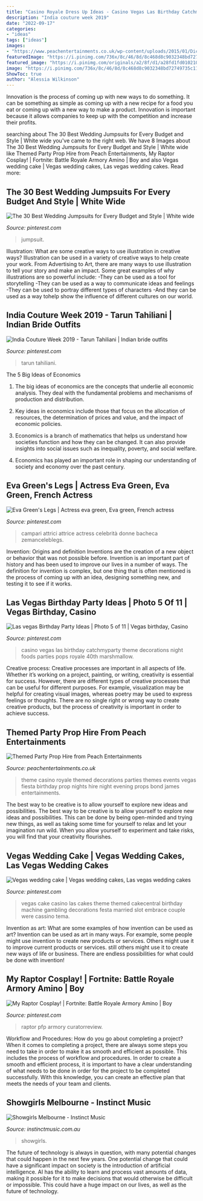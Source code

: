```yaml
---
title: "Casino Royale Dress Up Ideas - Casino Vegas Las Birthday Catchmyparty Theme Decorations Night Foods Parties Pops Royale 40th Marshmallow"
description: "India couture week 2019"
date: "2022-09-17"
categories:
- "ideas"
tags: ["ideas"]
images:
- "https://www.peachentertainments.co.uk/wp-content/uploads/2015/01/Dice-and-Casino-.jpg"
featuredImage: "https://i.pinimg.com/736x/8c/46/8d/8c468d8c9032348bd72749735c11ca98.jpg"
featured_image: "https://i.pinimg.com/originals/a2/8f/d1/a28fd1fd010210cb4e2e18379a408af5.jpg"
image: "https://i.pinimg.com/736x/8c/46/8d/8c468d8c9032348bd72749735c11ca98.jpg"
ShowToc: true
author: "Alessia Wilkinson"
---
```



Innovation is the process of coming up with new ways to do something. It can be something as simple as coming up with a new recipe for a food you eat or coming up with a new way to make a product. Innovation is important because it allows companies to keep up with the competition and increase their profits.

	

		
searching about The 30 Best Wedding Jumpsuits for Every Budget and Style | White wide you've came to the right web. We have 8 Images about The 30 Best Wedding Jumpsuits for Every Budget and Style | White wide like Themed Party Prop Hire from Peach Entertainments, My Raptor Cosplay! | Fortnite: Battle Royale Armory Amino | Boy and also Vegas wedding cake | Vegas wedding cakes, Las vegas wedding cakes. Read more:
		
    
## The 30 Best Wedding Jumpsuits For Every Budget And Style | White Wide

<img loading=lazy src="https://i.pinimg.com/736x/26/74/34/26743484e7b77a1db843d0f4d105ef87.jpg" onerror="this.onerror=null;this.src='https://tse1.mm.bing.net/th?id=OIP.xevH6j_0VoUZSVIdSP54RAHaLJ&amp;pid=15.1';" alt="The 30 Best Wedding Jumpsuits for Every Budget and Style | White wide">

_Source: pinterest.com_

>jumpsuit. 

	

Illustration: What are some creative ways to use illustration in creative ways?
Illustration can be used in a variety of creative ways to help create your work. From Advertising to Art, there are many ways to use illustration to tell your story and make an impact. Some great examples of why illustrations are so powerful include: 
-They can be used as a tool for storytelling 
-They can be used as a way to communicate ideas and feelings 
-They can be used to portray different types of characters 
-And they can be used as a way tohelp show the influence of different cultures on our world.

    
## India Couture Week 2019 - Tarun Tahiliani | Indian Bride Outfits

<img loading=lazy src="https://i.pinimg.com/736x/89/c8/35/89c835472330fa14b1eb18f5b8544f8a.jpg" onerror="this.onerror=null;this.src='https://tse3.mm.bing.net/th?id=OIP.lq3xWUl9E1dKeBSgc354wwHaJ3&amp;pid=15.1';" alt="India Couture Week 2019 - Tarun Tahiliani | Indian bride outfits">

_Source: pinterest.com_

>tarun tahiliani. 

	

The 5 Big Ideas of Economics
1. The big ideas of economics are the concepts that underlie all economic analysis. They deal with the fundamental problems and mechanisms of production and distribution.
2. Key ideas in economics include those that focus on the allocation of resources, the determination of prices and value, and the impact of economic policies.

3. Economics is a branch of mathematics that helps us understand how societies function and how they can be changed. It can also provide insights into social issues such as inequality, poverty, and social welfare.

4. Economics has played an important role in shaping our understanding of society and economy over the past century.

    
## Eva Green&#039;s Legs | Actress Eva Green, Eva Green, French Actress

<img loading=lazy src="https://i.pinimg.com/736x/51/87/25/51872598c7061ffb7c1c7c00f400b1d1.jpg" onerror="this.onerror=null;this.src='https://tse3.mm.bing.net/th?id=OIP.lLLyBYzUu-QmAlirhGKoxQHaJ_&amp;pid=15.1';" alt="Eva Green&#039;s Legs | Actress eva green, Eva green, French actress">

_Source: pinterest.com_

>campari attrici attrice actress celebrità donne bacheca zemanceleblegs. 

	

Invention: Origins and definition
Inventions are the creation of a new object or behavior that was not possible before. Invention is an important part of history and has been used to improve our lives in a number of ways. The definition for invention is complex, but one thing that is often mentioned is the process of coming up with an idea, designing something new, and testing it to see if it works.

    
## Las Vegas Birthday Party Ideas | Photo 5 Of 11 | Vegas Birthday, Casino

<img loading=lazy src="https://i.pinimg.com/originals/2b/1e/a8/2b1ea8ccf07a1157484ceed90f01fadd.jpg" onerror="this.onerror=null;this.src='https://tse2.mm.bing.net/th?id=OIP.MwcHXEQxoN-88sGNreuc4AHaJ4&amp;pid=15.1';" alt="Las vegas Birthday Party Ideas | Photo 5 of 11 | Vegas birthday, Casino">

_Source: pinterest.com_

>casino vegas las birthday catchmyparty theme decorations night foods parties pops royale 40th marshmallow. 

	

Creative process:
Creative processes are important in all aspects of life. Whether it’s working on a project, painting, or writing, creativity is essential for success. However, there are different types of creative processes that can be useful for different purposes. For example, visualization may be helpful for creating visual images, whereas poetry may be used to express feelings or thoughts. There are no single right or wrong way to create creative products, but the process of creativity is important in order to achieve success.

    
## Themed Party Prop Hire From Peach Entertainments

<img loading=lazy src="https://www.peachentertainments.co.uk/wp-content/uploads/2015/01/Dice-and-Casino-.jpg" onerror="this.onerror=null;this.src='https://tse2.mm.bing.net/th?id=OIP.jsTlLwBHbxw3OECPeksCrQHaFS&amp;pid=15.1';" alt="Themed Party Prop Hire from Peach Entertainments">

_Source: peachentertainments.co.uk_

>theme casino royale themed decorations parties themes events vegas fiesta birthday prop nights hire night evening props bond james entertainments. 

	

The best way to be creative is to allow yourself to explore new ideas and possibilities.
The best way to be creative is to allow yourself to explore new ideas and possibilities. This can be done by being open-minded and trying new things, as well as taking some time for yourself to relax and let your imagination run wild. When you allow yourself to experiment and take risks, you will find that your creativity flourishes.

    
## Vegas Wedding Cake | Vegas Wedding Cakes, Las Vegas Wedding Cakes

<img loading=lazy src="https://i.pinimg.com/originals/a2/8f/d1/a28fd1fd010210cb4e2e18379a408af5.jpg" onerror="this.onerror=null;this.src='https://tse1.mm.bing.net/th?id=OIP.iuMFKuhIkXo-iHLmeqPWsQHaLW&amp;pid=15.1';" alt="Vegas wedding cake | Vegas wedding cakes, Las vegas wedding cakes">

_Source: pinterest.com_

>vegas cake casino las cakes theme themed cakecentral birthday machine gambling decorations festa married slot embrace couple were cassino tema. 

	

Invention as art: What are some examples of how invention can be used as art?
Invention can be used as art in many ways. For example, some people might use invention to create new products or services. Others might use it to improve current products or services. still others might use it to create new ways of life or business. There are endless possibilities for what could be done with invention!

    
## My Raptor Cosplay! | Fortnite: Battle Royale Armory Amino | Boy

<img loading=lazy src="https://i.pinimg.com/736x/8c/46/8d/8c468d8c9032348bd72749735c11ca98.jpg" onerror="this.onerror=null;this.src='https://tse2.mm.bing.net/th?id=OIP.ppsSM7pAjE4B5cSoKwOy3wHaJQ&amp;pid=15.1';" alt="My Raptor Cosplay! | Fortnite: Battle Royale Armory Amino | Boy">

_Source: pinterest.com_

>raptor pfp armory curatorreview. 

	

Workflow and Procedures: How do you go about completing a project?
When it comes to completing a project, there are always some steps you need to take in order to make it as smooth and efficient as possible. This includes the process of workflow and procedures. In order to create a smooth and efficient process, it is important to have a clear understanding of what needs to be done in order for the project to be completed successfully. With this knowledge, you can create an effective plan that meets the needs of your team and clients.

    
## Showgirls Melbourne - Instinct Music

<img loading=lazy src="https://instinctmusic.com.au/wp-content/uploads/2013/06/2017-11-07-13.55.26.jpg" onerror="this.onerror=null;this.src='https://tse4.mm.bing.net/th?id=OIP.pryq5Ht3swAswdvwmr_5oAHaJ4&amp;pid=15.1';" alt="Showgirls Melbourne - Instinct Music">

_Source: instinctmusic.com.au_

>showgirls. 

	

The future of technology is always in question, with many potential changes that could happen in the next few years. One potential change that could have a significant impact on society is the introduction of artificial intelligence. AI has the ability to learn and process vast amounts of data, making it possible for it to make decisions that would otherwise be difficult or impossible. This could have a huge impact on our lives, as well as the future of technology.

